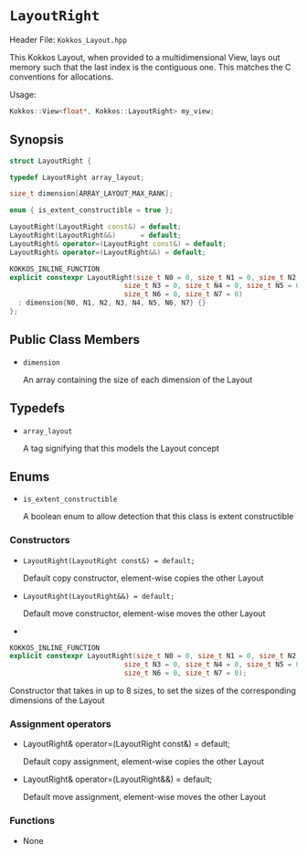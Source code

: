 # `LayoutRight`

Header File: `Kokkos_Layout.hpp`

This Kokkos Layout, when provided to a multidimensional View, lays out memory such that the last index is the contiguous one. This matches the C conventions for allocations. 

Usage: 

```c++
Kokkos::View<float*, Kokkos::LayoutRight> my_view;
```

## Synopsis 
```c++
struct LayoutRight {

typedef LayoutRight array_layout;

size_t dimension[ARRAY_LAYOUT_MAX_RANK];

enum { is_extent_constructible = true };

LayoutRight(LayoutRight const&) = default;
LayoutRight(LayoutRight&&)      = default;
LayoutRight& operator=(LayoutRight const&) = default;
LayoutRight& operator=(LayoutRight&&) = default;

KOKKOS_INLINE_FUNCTION
explicit constexpr LayoutRight(size_t N0 = 0, size_t N1 = 0, size_t N2 = 0,
                            size_t N3 = 0, size_t N4 = 0, size_t N5 = 0,
                            size_t N6 = 0, size_t N7 = 0)
  : dimension{N0, N1, N2, N3, N4, N5, N6, N7} {}
};
```

## Public Class Members

  * `dimension`

    An array containing the size of each dimension of the Layout
   
## Typedefs
   
 * `array_layout`

    A tag signifying that this models the Layout concept

## Enums

  * `is_extent_constructible`

    A boolean enum to allow detection that this class is extent constructible

### Constructors

  * `LayoutRight(LayoutRight const&) = default;`

    Default copy constructor, element-wise copies the other Layout

  * `LayoutRight(LayoutRight&&) = default;`
 
    Default move constructor, element-wise moves the other Layout

  * 
```c++
KOKKOS_INLINE_FUNCTION
explicit constexpr LayoutRight(size_t N0 = 0, size_t N1 = 0, size_t N2 = 0,
                            size_t N3 = 0, size_t N4 = 0, size_t N5 = 0,
                            size_t N6 = 0, size_t N7 = 0);
```
  
  Constructor that takes in up to 8 sizes, to set the sizes of the corresponding dimensions of the Layout

### Assignment operators

  * LayoutRight& operator=(LayoutRight const&) = default;

    Default copy assignment, element-wise copies the other Layout

  * LayoutRight& operator=(LayoutRight&&) = default;

    Default move assignment, element-wise moves the other Layout

### Functions

  * None